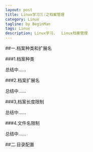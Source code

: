 ```yaml
---
layout: post
title: Linux学习三:之档案管理
category: Linux
tagline: by BeginMan
tags: Linux
description: Linux学习，  Linux档案管理
---
```

##一.档案种类和扩展名

###1.档案种类

总结中……

###2.档案扩展名

总结中……

###3,档案长度限制

总结中……

###4.文件名限制

总结中……

##二.目录配置

